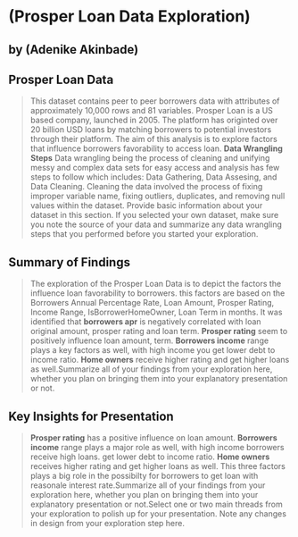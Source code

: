 # (Prosper Loan Data Exploration)
## by (Adenike Akinbade)


## Prosper Loan Data

> This dataset contains peer to peer borrowers data with attributes of approximately 10,000 rows and 81 variables. Prosper Loan is a US based company, launched in 2005. The platform has originted over 20 billion USD loans by matching borrowers to potential investors through their platform. The aim of this analysis is to explore factors that influence  borrowers favorability to access loan.
**Data Wrangling Steps**
Data wrangling being the process of cleaning and unifying messy and complex data sets for easy access and analysis has few steps to follow which includes: Data Gathering, Data Assesing, and Data Cleaning.
Cleaning the data involved the process of fixing improper variable name, fixing outliers, duplicates, and removing null values within the dataset.
Provide basic information about your dataset in this section. If you selected your own dataset, make sure you note the source of your data and summarize any data wrangling steps that you performed before you started your exploration.


## Summary of Findings

> The exploration of the Prosper Loan Data is to depict the factors the influence loan favorability to borrowers. this factors are based on the Borrowers Annual Percentage Rate, Loan Amount, Prosper Rating, Income Range, IsBorrowerHomeOwner, Loan Term in months. It was identified that **borrowers apr** is negatively correlated with loan original amount, prosper rating and loan term. **Prosper rating** seem to positively influence loan amount, term. **Borrowers income** range plays a key factors as well, with high income you get lower debt to income ratio. **Home owners** receive higher rating and get higher loans as well.Summarize all of your findings from your exploration here, whether you plan on bringing them into your explanatory presentation or not.


## Key Insights for Presentation

> **Prosper rating** has a positive influence on loan amount. 
**Borrowers income** range plays a major role as well, with high income borrowers receive high loans. get lower debt to income ratio. 
**Home owners** receives higher rating and get higher loans as well.
This three factors plays a big role in the possibilty for borrowers to get loan with reasonale interest rate.Summarize all of your findings from your exploration here, whether you plan on bringing them into your explanatory presentation or not.Select one or two main threads from your exploration to polish up for your presentation. Note any changes in design from your exploration step here.